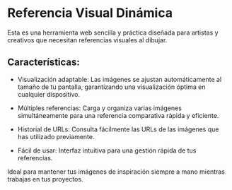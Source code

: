 
# Referencia Visual Dinámica
Esta es una herramienta web sencilla y práctica diseñada para artistas y creativos que necesitan referencias visuales al dibujar.

## Características:
- Visualización adaptable: Las imágenes se ajustan automáticamente al tamaño de tu pantalla, garantizando una visualización óptima en cualquier dispositivo.

- Múltiples referencias: Carga y organiza varias imágenes simultáneamente para una referencia comparativa rápida y eficiente.

- Historial de URLs: Consulta fácilmente las URLs de las imágenes que has utilizado previamente.

- Fácil de usar: Interfaz intuitiva para una gestión rápida de tus referencias.

Ideal para mantener tus imágenes de inspiración siempre a mano mientras trabajas en tus proyectos.
